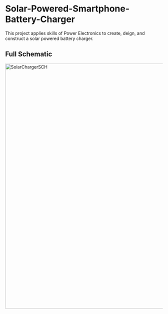 # Solar-Powered-Smartphone-Battery-Charger
This project applies skills of Power Electronics to create, deign, and construct a solar powered battery charger. 

## Full Schematic

<img width="784" alt="SolarChargerSCH" src="https://user-images.githubusercontent.com/103919092/163925889-34fd1bc6-44d8-4f56-8915-298cd76c6d1a.PNG">
